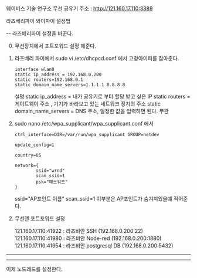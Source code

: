 ```

```

웨이버스 기술 연구소 무선 공유기 주소 : http://121.160.17.110:3389

라즈베리파이 와이파이 설정법

-- 라즈베리파이 설정을 바꾼다.

0. 무선장치에서 포트포워드 설정 해준다.

1. 라즈베리 파이에서 sudo vi /etc/dhcpcd.conf 에서 고정아이피를 잡아준다.

   ```
   interface wlan0
   static ip_address = 192.168.0.200
   static routers=192.168.0.1
   static domain_name_servers=1.1.1.1 8.8.8.8
   ```

   설명
   static ip_address = 내가 공유기로 부터 할당 받고 싶은 IP
   static routers = 게이트웨이 주소 , 기기가 바라보고 있는 네트워크 장치의 주소
   static domain_name_servers = DNS 주소, 일정한 값을 입력하면 된다. 무관

1. sudo nano /etc/wpa_supplicant/wpa_supplicant.conf 에서

   ```
   ctrl_interface=DIR=/var/run/wpa_supplicant GROUP=netdev

   update_config=1

   country=US

   network={
           ssid="wrnd"
           scan_ssid=1
           psk="패스워드"
   }
   ```

   ssid="AP포인트 이름"
   scan_ssid=1 이부분은 AP포인트가 숨겨져있을떄 적어준다.

2) 무선랜 포트포워드 설정

   121.160.17.110:41922 : 라즈비안 SSH (192.168.0.200:22)
   121.160.17.110:41980 : 라즈비안 Node-red (192.168.0.200:1880)
   121.160.17.110:41954 : 라즈비안 postgresql DB (192.168.0.200:5432)

---

---

이제 노드레드를 설정한다.
